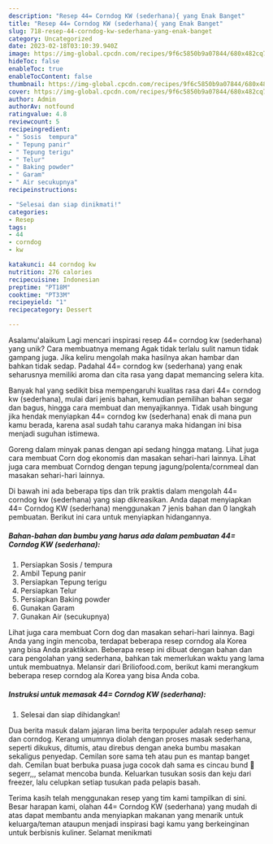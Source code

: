 ```yaml
---
description: "Resep 44= Corndog KW (sederhana){ yang Enak Banget"
title: "Resep 44= Corndog KW (sederhana){ yang Enak Banget"
slug: 718-resep-44-corndog-kw-sederhana-yang-enak-banget
category: Uncategorized
date: 2023-02-18T03:10:39.940Z
image: https://img-global.cpcdn.com/recipes/9f6c5850b9a07844/680x482cq70/44-corndog-kw-sederhana-foto-resep-utama.jpg
hideToc: false
enableToc: true
enableTocContent: false
thumbnail: https://img-global.cpcdn.com/recipes/9f6c5850b9a07844/680x482cq70/44-corndog-kw-sederhana-foto-resep-utama.jpg
cover: https://img-global.cpcdn.com/recipes/9f6c5850b9a07844/680x482cq70/44-corndog-kw-sederhana-foto-resep-utama.jpg
author: Admin
authorAv: notfound
ratingvalue: 4.8
reviewcount: 5
recipeingredient:
- " Sosis  tempura"
- " Tepung panir"
- " Tepung terigu"
- " Telur"
- " Baking powder"
- " Garam"
- " Air secukupnya"
recipeinstructions:

- "Selesai dan siap dinikmati!"
categories:
- Resep
tags:
- 44
- corndog
- kw

katakunci: 44 corndog kw 
nutrition: 276 calories
recipecuisine: Indonesian
preptime: "PT18M"
cooktime: "PT33M"
recipeyield: "1"
recipecategory: Dessert

---
```



Asalamu'alaikum Lagi mencari inspirasi resep 44= corndog kw (sederhana) yang unik? Cara membuatnya memang Agak tidak terlalu sulit namun tidak gampang juga. Jika keliru mengolah maka hasilnya akan hambar dan bahkan tidak sedap. Padahal 44= corndog kw (sederhana) yang enak seharusnya memiliki aroma dan cita rasa yang dapat memancing selera kita.


Banyak hal yang sedikit bisa mempengaruhi kualitas rasa dari 44= corndog kw (sederhana), mulai dari jenis bahan, kemudian pemilihan bahan segar dan bagus, hingga cara membuat dan menyajikannya. Tidak usah bingung jika hendak menyiapkan 44= corndog kw (sederhana) enak di mana pun kamu berada, karena asal sudah tahu caranya maka hidangan ini bisa menjadi suguhan istimewa.

Goreng dalam minyak panas dengan api sedang hingga matang. Lihat juga cara membuat Corn dog ekonomis dan masakan sehari-hari lainnya. Lihat juga cara membuat Corndog dengan tepung jagung/polenta/cornmeal dan masakan sehari-hari lainnya.


Di bawah ini ada beberapa tips dan trik praktis dalam mengolah 44= corndog kw (sederhana) yang siap dikreasikan. Anda dapat menyiapkan 44= Corndog KW (sederhana) menggunakan 7 jenis bahan dan 0 langkah pembuatan. Berikut ini cara untuk menyiapkan hidangannya.

<!--inarticleads1-->

##### Bahan-bahan dan bumbu yang harus ada dalam pembuatan 44= Corndog KW (sederhana):

1. Persiapkan  Sosis / tempura
1. Ambil  Tepung panir
1. Persiapkan  Tepung terigu
1. Persiapkan  Telur
1. Persiapkan  Baking powder
1. Gunakan  Garam
1. Gunakan  Air (secukupnya)


Lihat juga cara membuat Corn dog dan masakan sehari-hari lainnya. Bagi Anda yang ingin mencoba, terdapat beberapa resep corndog ala Korea yang bisa Anda praktikkan. Beberapa resep ini dibuat dengan bahan dan cara pengolahan yang sederhana, bahkan tak memerlukan waktu yang lama untuk membuatnya. Melansir dari Briliofood.com, berikut kami merangkum beberapa resep corndog ala Korea yang bisa Anda coba. 

<!--inarticleads2-->

##### Instruksi untuk memasak 44= Corndog KW (sederhana):


1. Selesai dan siap dihidangkan!

Dua berita masuk dalam jajaran lima berita terpopuler adalah resep semur dan corndog. Kerang umumnya diolah dengan proses masak sederhana, seperti dikukus, ditumis, atau direbus dengan aneka bumbu masakan sekaligus penyedap. Cemilan sore sama teh atau pun es mantap banget dah. Cemilan buat berbuka puasa juga cocok dah sama es cincau bund 🤤segerr,,, selamat mencoba bunda. Keluarkan tusukan sosis dan keju dari freezer, lalu celupkan setiap tusukan pada pelapis basah. 

Terima kasih telah menggunakan resep yang tim kami tampilkan di sini. Besar harapan kami, olahan 44= Corndog KW (sederhana) yang mudah di atas dapat membantu anda menyiapkan makanan yang menarik untuk keluarga/teman ataupun menjadi inspirasi bagi kamu yang berkeinginan untuk berbisnis kuliner. Selamat menikmati
